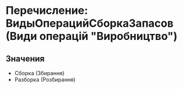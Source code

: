 ﻿# Перечисление: ВидыОперацийСборкаЗапасов (Види операцій "Виробництво")

## Значения

- Сборка (Збирання)
- Разборка (Розбирання)

